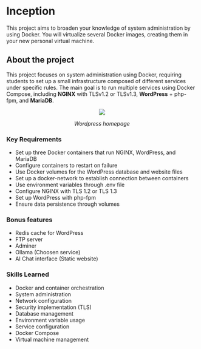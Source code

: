 # Inception
This project aims to broaden your knowledge of system administration by using Docker. You will virtualize several Docker images, creating them in your new personal virtual machine.

## About the project
This project focuses on system administration using Docker, requiring students to set up a small infrastructure composed of different services under specific rules. The main goal is to run multiple services using Docker Compose, including **NGINX** with TLSv1.2 or TLSv1.3, **WordPress** + php-fpm, and **MariaDB**.

<div align="center">
  <img src="https://github.com/user-attachments/assets/e10a215b-b9f4-455c-96c0-816db6518b5d">
  <p><em>Wordpress homepage</em></p>
</div>


### Key Requirements
- Set up three Docker containers that run NGINX, WordPress, and MariaDB
- Configure containers to restart on failure
- Use Docker volumes for the WordPress database and website files
- Set up a docker-network to establish connection between containers
- Use environment variables through .env file
- Configure NGINX with TLS 1.2 or TLS 1.3
- Set up WordPress with php-fpm
- Ensure data persistence through volumes

### Bonus features
- Redis cache for WordPress
- FTP server
- Adminer
- Ollama (Choosen service)
- AI Chat interface (Static website)

### Skills Learned
- Docker and container orchestration
- System administration
- Network configuration
- Security implementation (TLS)
- Database management
- Environment variable usage
- Service configuration
- Docker Compose
- Virtual machine management
